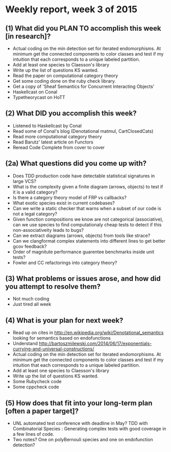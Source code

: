 # Weekly report, week 3 of 2015

## (1) What did you PLAN TO accomplish this week [in research]?
 * Actual coding on the min detection set for iterated endomorphisms. At minimum get the connected components to color classes and test if my intuition that each corresponds to a unique labeled partition.
  * Add at least one species to Claesson's library
  * Write up the list of questions KS wanted.
  * Read the paper on computational category theory
  * Get some coding done on the ruby check library.
  * Get a copy of 'Sheaf Semantics for Concurrent Interacting Objects'
  * Haskellcast on Conal
  * Typetheorycast on HoTT

## (2) What DID you accomplish this week?
  * Listened to Haskellcast by Conal
  * Read some of Conal's blog (Denotational matmul, CartClosedCats) 
  * Read more computational category theory
  * Read Barutz' latest article on Functors
  * Reread Code Complete from cover to cover

## (2a) What questions did you come up with?
  * Does TDD production code have detectable statistical signatures in large VCS?
  * What is the complexity given a finite diagram (arrows, objects) to test if it is a valid category?
  * Is there a category theory model of FRP vs callbacks?
  * What exotic species exist in current codebases?
  * Can we write a static checker that warns when a subset of our code is not a legal category?
  * Given function compositions we know are not categorical (associative), can we use species to find computationaly cheap tests to detect if this non-associativeity leads to bugs?
  * Can we extract diagrams (arrows, objects) from tools like strace?
  * Can we clangformat complex statements into different lines to get better gcov feedback?
  * Order of magnitute performance guarentee benchmarks inside unit tests?
  * Fowler and CC refactorings into category theory?
 

## (3) What problems or issues arose, and how did you attempt to resolve them?
   * Not much coding
   * Just tired all week
 
## (4) What is your plan for next week?
   * Read up on cites in http://en.wikipedia.org/wiki/Denotational_semantics looking for semantics based on endofunctions
   * Understand http://bartoszmilewski.com/2014/06/17/exponentials-currying-and-universal-constructions/
   * Actual coding on the min detection set for iterated endomorphisms. At minimum get the connected components to color classes and test if my intuition that each corresponds to a unique labeled partition.
   * Add at least one species to Claesson's library
   * Write up the list of questions KS wanted.
   * Some Rubycheck code
   * Some cppcheck code 


## (5) How does that fit into your long-term plan [often a paper target]?

  * UNL automated test conference with deadline in May? TDD with Combinatorial Species : Generating complex tests with good coverage in a few lines of code. 
  * Two notes? One on polyBernouli species and one on endofunction detection?
